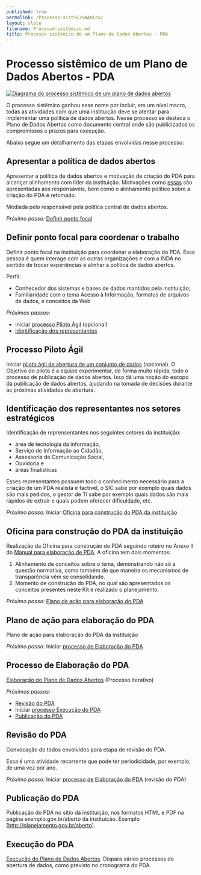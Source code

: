 ```yaml
---
published: true
permalink: /Processo-sist%C3%AAmico/
layout: slate
filename: Processo-sistêmico.md
title: Processo sistêmico de um Plano de Dados Abertos - PDA
---
```


Processo sistêmico de um Plano de Dados Abertos - PDA
====

[<img alt="Diagrama do processo sistêmico de um plano de dados abertos" src="https://raw.githubusercontent.com/dadosgovbr/kit/master/public/img/Processo%20Sist%C3%AAmico%20de%20um%20PDA.png">](https://raw.githubusercontent.com/dadosgovbr/kit/master/public/img/Processo%20Sist%C3%AAmico%20de%20um%20PDA%20-%20com%20titulo.png)

O processo sistêmico ganhou esse nome por incluir, em um nível macro, todas as atividades com que uma instituição deve se atentar para implementar uma política de dados abertos. Nesse processo se destaca o Plano de Dados Abertos como documento central onde são publicizados os compromissos e prazos para execução.

Abaixo segue um detalhamento das etapas envolvidas nesse processo:

## Apresentar a política de dados abertos <a name="apresentar-politica"></a>

Apresentar a política de dados abertos e motivação de criação do PDA para alcançar 
alinhamento com líder da instituição. Motivações como [essas](vantagens-dados-abertos.md) são apresentadas aos
responsáveis, bem como o alinhamento político sobre a criação do PDA é retomado.

Mediada pelo responsável pela política central de dados abertos.

*Próximo passo:* [Definir ponto focal](#ponto-focal)

## Definir ponto focal para coordenar o trabalho <a name="ponto-focal"></a>

Definir ponto focal na instituição para coordenar a elaboração do PDA. Essa pessoa é 
quem interage com as outras organizações e com a INDA no sentido de trocar experiências
e alinhar a política de dados abertos.

Perfil:

* Conhecedor dos sistemas e bases  de dados mantidos pela instituição; 
* Familiaridade com o tema Acesso à Informação, formatos de arquivos de
 dados, e conceitos da Web

*Próximos passos:*

* Iniciar [processo Piloto Ágil](#piloto) (opcional)
* [Identificação dos representantes](#representantes)

## Processo Piloto Ágil <a name="piloto"></a>

Iniciar [piloto ágil de abertura de um conjunto de dados](Piloto-ágil.md) (opcional). 
O Objetivo do piloto é a equipe experimentar, de forma muito rápida, todo o processo de
publicação de dados abertos. Isso dá uma noção do escopo da publicação de dados abertos, 
ajudando na tomada de decisões durante as próximas atividades de abertura.

## Identificação dos representantes nos setores estratégicos <a name="representantes"></a>

Identificação de reprensentantes nos seguintes setores da instituição:

* área de tecnologia da informação, 
* Serviço de Informação ao Cidadão,
* Assessoria de Comunicação Social,
* Ouvidoria e
* áreas finalísticas

Esses representantes possuem todo o conhecimento necessário para a criação de 
um PDA realista e factível, o SIC sabe por exemplo quais dados são mais pedidos, o gestor
de TI sabe por exemplo quais dados são mais rápidos de extrair e quais podem 
oferecer dificuldade, etc.

*Próximo passo:* Iniciar [Oficina para construção do PDA da instituição](#oficina)

## Oficina para construção do PDA da instituição <a name="oficina"></a>

Realização da Oficina para construção do PDA seguindo roteiro no Anexo II
do [Manual para elaboração de PDA](http://www.planejamento.gov.br/editoria.asp?p=editoria&index=115&ler=c820). 
A oficina tem dois momentos:

1. Alinhamento de conceitos sobre o tema, demonstrando não só a questão normativa, como 
também de que maneira os mecanismos de transparência vêm se consolidando.
2. Momento de construção do PDA, no qual são apresentados os conceitos presentes 
neste Kit e realizado o planejamento.

*Próximo passo:* [Plano de ação para elaboração do PDA](#plano-para-pda)

## Plano de ação para elaboração do PDA <a name="plano-para-pda"></a>

Plano de ação para elaboração do PDA da instituição

*Próximo passo:* Iniciar [processo de Elaboração do PDA](#elaborar-pda)

## Processo de Elaboração do PDA <a name="elaborar-pda"></a>

[Elaboração do Plano de Dados Abertos](https://github.com/dadosgovbr/kit/blob/master/Elabora%C3%A7%C3%A3o-do-PDA.md) (Processo iterativo)

*Próximos passos:*

* [Revisão do PDA](#revisao-pda)
* Iniciar [processo Execução do PDA](#execucao-pda)
* [Publicação do PDA](#publicar-pda)

## Revisão do PDA <a name="revisao-pda"></a>

Convocação de todos envolvidos para etapa de revisão do PDA.

Essa é uma atividade recorrente que pode ter periodicidade, por exemplo, de uma vez por ano.

*Próximo passo:* Iniciar [processo de Elaboração do PDA](#elaborar-pda) (revisão do PDA)

## Publicação do PDA <a name="publicar-pda"></a>

Publicação do PDA no sítio da instituição, nos formatos HTML e PDF na página
exemplo.gov.br/aberto da instituição. Exemplo [http://planejamento.gov.br/aberto].

## Execução do PDA <a name="execucao-pda"></a>

[Execução do Plano de Dados Abertos](https://github.com/dadosgovbr/kit/blob/master/Execu%C3%A7%C3%A3o-do-PDA.md).
Dispara vários processos de abertura de dados, como previsto no cronograma do PDA.
